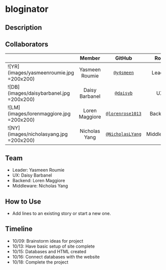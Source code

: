 # bloginator

## Description

## Collaborators
|                                       |   **Member**   |                   **GitHub**                 |            **Role**            |
|---------------------------------------|:--------------:|:--------------------------------------------:|:------------------------------:|
| ![YR](images/yasmeenroumie.jpg =200x200) | Yasmeen Roumie   |[`@y4smeen`](https://github.com/y4smeen)        | Leader  |
| ![DB](images/daisybarbanel.jpg =200x200) | Daisy Barbanel |[`@daisyb`](https://github.com/daisyb)    | UX  |
| ![LM](images/lorenmaggiore.jpg =200x200) | Loren Maggiore    |[`@lorenrose1013`](https://github.com/lorenrose1013)| Backend |
| ![NY](images/nicholasyang.jpg =200x200) | Nicholas Yang  |[`@NicholasLYang`](https://github.com/NicholasLYang)        | Middleware  |

## Team
* Leader: Yasmeen Roumie
* UX: Daisy Barbanel
* Backend: Loren Maggiore 
* Middleware: Nicholas Yang

## How to Use
* Add lines to an existing story or start a new one.

## Timeline
* 10/09: Brainstorm ideas for project
* 10/13: Have basic setup of site complete
* 10/15: Databases and HTML created
* 10/16: Connect databases with the website
* 10/18: Complete the project

